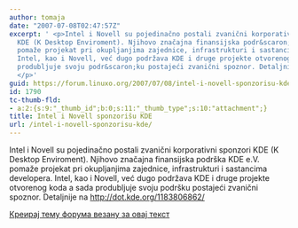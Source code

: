 ```yaml
---
author: tomaja
date: "2007-07-08T02:47:57Z"
excerpt: ' <p>Intel i Novell su pojedinačno postali zvanični korporativni sponzori
  KDE (K Desktop Enviroment). Njihovo značajna finansijska podr&scaron;ka KDE e.V.
  pomaže projekat pri okupljanjima zajednice, infrastrukturi i sastancima developera.
  Intel, kao i Novell, već dugo podržava KDE i druge projekte otvorenog koda a sada
  produbljuje svoju podr&scaron;ku postajeći zvanični spoznor. Detaljnije na <a href="http://dot.kde.org/1183806862/">http://dot.kde.org/1183806862/</a>
  </p>'
guid: https://forum.linuxo.org/2007/07/08/intel-i-novell-sponzorisu-kde/
id: 1790
tc-thumb-fld:
- a:2:{s:9:"_thumb_id";b:0;s:11:"_thumb_type";s:10:"attachment";}
title: Intel i Novell sponzorišu KDE
url: /intel-i-novell-sponzorisu-kde/
---
```

Intel i Novell su pojedinačno postali zvanični korporativni sponzori KDE (K Desktop Enviroment). Njihovo značajna finansijska podr&scaron;ka KDE e.V. pomaže projekat pri okupljanjima zajednice, infrastrukturi i sastancima developera. Intel, kao i Novell, već dugo podržava KDE i druge projekte otvorenog koda a sada produbljuje svoju podr&scaron;ku postajeći zvanični spoznor. Detaljnije na <http://dot.kde.org/1183806862/> 

<!--break-->

[Креирај тему форума везану за овај текст](https://linuxo.org/nova-tema-na-forumu/?se_pid=1790)